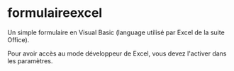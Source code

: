 # formulaireexcel
Un simple formulaire en Visual Basic (language utilisé par Excel de la suite Office).

Pour avoir accès au mode développeur de Excel, vous devez l'activer dans les paramètres.
